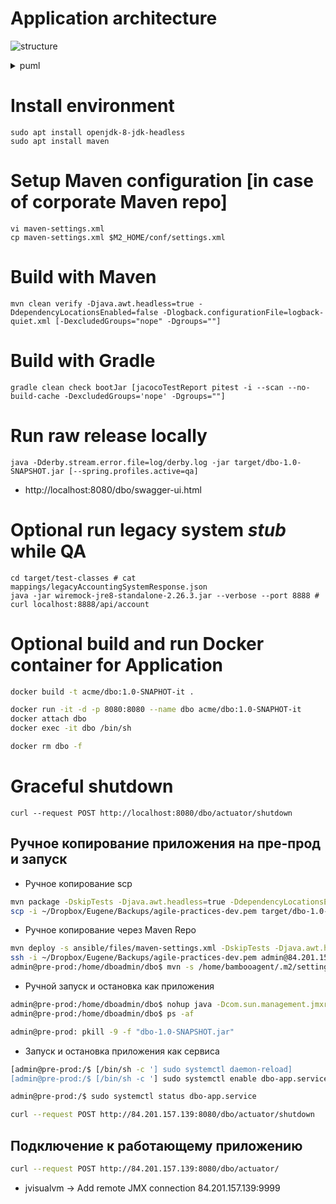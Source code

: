 # Application architecture
![structure](https://www.planttext.com/api/plantuml/svg/VPBBRiCW44NtVCL8MJjV47cHP5KrKffKtLXUO3nnK6r06AMoglnxmGyUhbg91RgScRbSk6dQ8Toq50P5JPODP3aOsJ5g2AcfeHNj4Ovxs7pTkS4WdTuMYSbEIO72m2isb0qNxCqLzOCpN13RtGshAFjq8xu9mAHCaqO183GghafpqPm-3kNImW5JJJ-UpJL9bPlyZfrggS6aCA5U53rh-U0rwd-Wkc9_j9fSKALQRhrpARoLbHabUswa7ahOxPYiiK61TPx3fkNDtJIQ3hwkEDZqjMnRvyc-G347M0PYKSRZgBadWWQPPQ9hUYJI9YQwfOVyPdb4HyRHHXE3w6pzUl-PV9AaCmbQb9TDG21pUPwbR9FCOvkZcvGTcLHoRevxugVDVsQx7MldfDSdiUb83hckJzA8tOtich-qDU0_iLNz7hB4mfFy0000)
<details>
<summary>puml</summary>

```puml
@startuml

frame frontend
frontend -> tomcat

database DB #white
database MQ #white
component LegacyRestService #white

frame backend {
  frame tomcat {
    component [SpringMVC] #white
    frame spring {
      component [RestTemplate] #white
      component [JpaProvider] #white
      component [JdbcTemplate] #white
      frame application {
        component [Repository] <<codegened>> #lightgray
        [Controller] -> [Service]
        [Service] -> [Repository]
        Repository --> JpaProvider
        JpaProvider --> JdbcTemplate
        
        Service --> RestTemplate
        RestTemplate -> LegacyRestService
      }
      
      
    }
    component [ConnectionPool] #white
    JdbcTemplate --> ConnectionPool
    ConnectionPool -> DB
    
    spring ..> Controller
    spring ..> Service
    spring ..> Repository
    spring ..> JpaProvider
  }
  
  tomcat -> SpringMVC
  SpringMVC -> Controller
}

@enduml
```
</details>

# Install environment
```shell
sudo apt install openjdk-8-jdk-headless
sudo apt install maven
```

# Setup Maven configuration [in case of corporate Maven repo]
```shell
vi maven-settings.xml
cp maven-settings.xml $M2_HOME/conf/settings.xml
```

# Build with Maven
```shell
mvn clean verify -Djava.awt.headless=true -DdependencyLocationsEnabled=false -Dlogback.configurationFile=logback-quiet.xml [-DexcludedGroups="nope" -Dgroups=""]
```

# Build with Gradle
```shell
gradle clean check bootJar [jacocoTestReport pitest -i --scan --no-build-cache -DexcludedGroups='nope' -Dgroups=""]
```

# Run raw release locally
```shell
java -Dderby.stream.error.file=log/derby.log -jar target/dbo-1.0-SNAPSHOT.jar [--spring.profiles.active=qa]
```
- http://localhost:8080/dbo/swagger-ui.html

# Optional run legacy system *stub* while QA
```shell script
cd target/test-classes # cat mappings/legacyAccountingSystemResponse.json
java -jar wiremock-jre8-standalone-2.26.3.jar --verbose --port 8888 # curl localhost:8888/api/account
``` 

# Optional build and run Docker container for Application
```bash
docker build -t acme/dbo:1.0-SNAPHOT-it .

docker run -it -d -p 8080:8080 --name dbo acme/dbo:1.0-SNAPHOT-it
docker attach dbo
docker exec -it dbo /bin/sh

docker rm dbo -f
```

# Graceful shutdown
```
curl --request POST http://localhost:8080/dbo/actuator/shutdown
```

## Ручное копирование приложения на пре-прод и запуск
- Ручное копирование scp
```bash
mvn package -DskipTests -Djava.awt.headless=true -DdependencyLocationsEnabled=false -Dlogback.configurationFile=logback-quiet.xml
scp -i ~/Dropbox/Eugene/Backups/agile-practices-dev.pem target/dbo-1.0-SNAPSHOT.jar admin@84.201.157.139:/home/dboadmin/dbo/
```

- Ручное копирование через Maven Repo
```bash
mvn deploy -s ansible/files/maven-settings.xml -DskipTests -Djava.awt.headless=true -DdependencyLocationsEnabled=false -Dlogback.configurationFile=logback-quiet.xml
ssh -i ~/Dropbox/Eugene/Backups/agile-practices-dev.pem admin@84.201.157.139
admin@pre-prod:/home/dboadmin/dbo$ mvn -s /home/bambooagent/.m2/settings.xml org.apache.maven.plugins:maven-dependency-plugin:2.4:get -Dtransitive=false -Dartifact=com.acme.banking:dbo:1.0-SNAPSHOT -Ddest=/dbo/dbo-1.0-SNAPSHOT.jar -DremoteRepositories=dbo-artifacts-server::::http://84.201.134.115:8081/artifactory/dbo 
```

- Ручной запуск и остановка как приложения
```bash
admin@pre-prod:/home/dboadmin/dbo$ nohup java -Dcom.sun.management.jmxremote -Dcom.sun.management.jmxremote.port=9999 -Dcom.sun.management.jmxremote.authenticate=false -Dcom.sun.management.jmxremote.ssl=false -Djava.rmi.server.hostname=84.201.157.139 -jar /dbo/dbo-1.0-SNAPSHOT.jar &
admin@pre-prod:/home/dboadmin/dbo$ ps -af

admin@pre-prod: pkill -9 -f "dbo-1.0-SNAPSHOT.jar"
```

- Запуск и остановка приложения как сервиса
```bash
[admin@pre-prod:/$ [/bin/sh -c '] sudo systemctl daemon-reload]
[admin@pre-prod:/$ [/bin/sh -c '] sudo systemctl enable dbo-app.service]

admin@pre-prod:/$ sudo systemctl status dbo-app.service

curl --request POST http://84.201.157.139:8080/dbo/actuator/shutdown
```

## Подключение к работающему приложению
```bash
curl --request POST http://84.201.157.139:8080/dbo/actuator/
```
- jvisualvm -> Add remote JMX connection 84.201.157.139:9999
